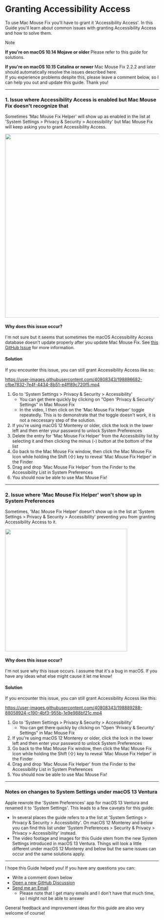 <!-- THIS FILE IS AUTOMATICALLY GENERATED - EDITS WILL BE OVERRIDDEN -->
# Granting Accessibility Access

<!-- ## The guide below will help you grant Accessibility Access to Mac Mouse Fix Helper -->

<!--[Why does Mac Mouse Fix need Accessibility Access?](https://noah-nuebling.github.io/mac-mouse-fix-website/about/)-->

To use Mac Mouse Fix you'll have to grant it 'Accessibility Access'.
In this Guide you'll learn about common issues with granting Accessibility Access and how to solve them.

> [!NOTE]
> **If you're on macOS 10.14 Mojave or older** 
> Please refer to this guide for solutions.
>
>  **If you're on macOS 10.15 Catalina or newer** 
> Mac Mouse Fix 2.2.2 and later should automatically resolve the issues described here. \
> If you experience problems despite this, please leave a comment below, so I can help you out and update this guide. Thank you!

<!-- 

**References** for writing the [!NOTE] info box:

- 2.2.2 release (Where we implemented an automatic fix for these issues.): https://github.com/noah-nuebling/mac-mouse-fix/releases/tag/2.2.2
- 2.2.2 changelog: https://github.com/noah-nuebling/mac-mouse-fix/compare/2.2.1...2.2.2
- Code comment about the fix only working on 10.15 or later: https://github.com/noah-nuebling/mac-mouse-fix/blob/ad9dde2771c49b5734d6696840c551ba90e88d6f/Helper/Accessibility/AccessibilityCheck.m#L77
- Enabling MMF Guide where there is a similar infobox: https://github.com/noah-nuebling/mac-mouse-fix/discussions/861


**Notes** for writing the [!NOTE] info box:

- We assume that the automatic workaround we introduced in 2.2.2 really fixed things. A good indicator of this is that is that there is 0 comment activity on this guide after 2022

-->

---

### 1. Issue where Accessibility Access is enabled but Mac Mouse Fix doesn't recognize that

Sometimes 'Mac Mouse Fix Helper' will show up as enabled in the list at 'System Settings > Privacy & Security > Accessibility' but Mac Mouse Fix will keep asking you to grant Accessibility Access.

<img width="600" align="center" src="https://user-images.githubusercontent.com/40808343/198885178-a321eabd-308a-4b23-865d-1bd475c79cd5.png">

#### Why does this issue occur?

I'm not sure but it seems that sometimes the macOS Accessibility Access database doesn't update properly after you update Mac Mouse Fix. 
See [this GitHub Issue](https://github.com/noah-nuebling/mac-mouse-fix/issues/412) for more information.

#### Solution

If you encounter this issue, you can still grant Accessibility Access like so:

https://user-images.githubusercontent.com/40808343/198886682-cfbe7832-7e4f-4434-8b51-e4ff89c720f5.mp4

1. Go to 'System Settings > Privacy & Security > Accessibility'
   - You can get there quickly by clicking on "Open 'Privacy & Security' Settings" in Mac Mouse Fix
   - In the video, I then click on the 'Mac Mouse Fix Helper' toggle repeatedly. This is to demonstrate that the toggle doesn't work, it is not a neccessary step of the solution.
2. If you're using macOS 12 Monterey or older, click the lock in the lower left and then enter your password to unlock System Preferences
3. Delete the entry for 'Mac Mouse Fix Helper' from the Accessibility list by selecting it and then clicking the minus (-) button at the bottom of the list
4. Go back to the Mac Mouse Fix window, then click the Mac Mouse Fix Icon while holding the Shift (⇧) key to reveal 'Mac Mouse Fix Helper' in the Finder
5. Drag and drop 'Mac Mouse Fix Helper' from the Finder to the Accessibility List in System Preferences
6. You should now be able to use Mac Mouse Fix!

---

### 2. Issue where 'Mac Mouse Fix Helper' won't show up in System Preferences

Sometimes, 'Mac Mouse Fix Helper' doesn't show up in the list at 'System Settings > Privacy & Security > Accessibility' preventing you from granting Accessibility Access to it.

<img width="400" align="center" src="https://user-images.githubusercontent.com/40808343/198889194-195abb41-3341-4563-b72c-97e29c2da4f5.png">

<!-- align="center" doesn't work for some reason -→

<!-- 
Old pre-Ventura

<img width="400" align="center" src="https://user-images.githubusercontent.com/40808343/117193227-e4eec700-ade2-11eb-9237-19634e581588.png">
-->

#### Why does this issue occur?

I'm not sure why this issue occurs. I assume that it's a bug in macOS. If you have any ideas what else might cause it let me know!

#### Solution
If you encounter this issue, you can still grant Accessibility Access like this:

https://user-images.githubusercontent.com/40808343/198889288-88058924-c190-4bf3-955b-1e9e988bf21c.mp4

<!--
Old pre-Ventura
https://user-images.githubusercontent.com/40808343/117195548-aeff1200-ade5-11eb-84c5-d3723c853e65.mp4
-->
<!--
What dis?
https://user-images.githubusercontent.com/40808343/117207289-191eb380-adf4-11eb-8255-0ed054fd6499.mp4
-->


1. Go to 'System Settings > Privacy & Security > Accessibility'
   - You can get there quickly by clicking on "Open 'Privacy & Security' Settings" in Mac Mouse Fix
2. If you're using macOS 12 Monterey or older, click the lock in the lower left and then enter your password to unlock System Preferences
3. Go back to the Mac Mouse Fix window, then click the Mac Mouse Fix Icon while holding the Shift (⇧) key to reveal 'Mac Mouse Fix Helper' in the Finder
4. Drag and drop 'Mac Mouse Fix Helper' from the Finder to the Accessibility List in System Preferences
5. You should now be able to use Mac Mouse Fix!

---

### Notes on changes to System Settings under macOS 13 Ventura

Apple rewrote the 'System Preferences' app for macOS 13 Ventura and renamed it to 'System Settings'. This leads to a few caveats for this guide:

- In several places the guide refers to a the list at 'System Settings > Privacy & Security > Accessibility'. On macOS 12 Monterey and below you can find this list under 'System Preferences > Security & Privacy > Privacy > Accessibility' instead.
- The video footage and images for this Guide stem from the new System Settings introduced in macOS 13 Ventura. Things will look a little different under macOS 12 Monterey and below but the same issues can occur and the same solutions apply.

---

I hope this Guide helped you! If you have any questions you can:
- Write a comment down below
- [Open a new GitHub Discussion](https://github.com/noah-nuebling/mac-mouse-fix/discussions)
- [Send me an Email](mailto:noah.n.public@gmail.com?)
  - Please note that I get many emails and I don't have that much time, so I might not be able to answer

General feedback and improvement ideas for this guide are also very welcome of course!
